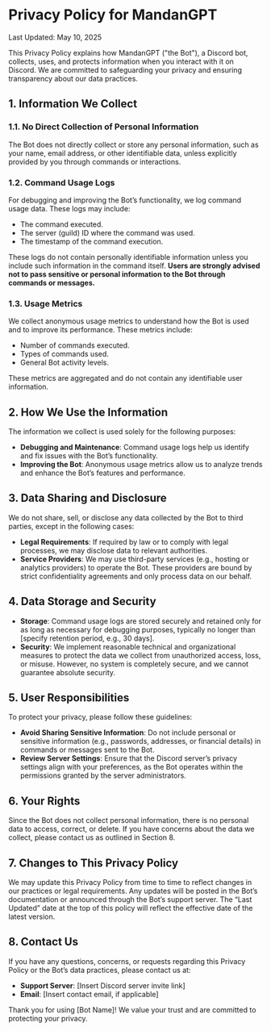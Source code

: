 # Privacy Policy for MandanGPT

Last Updated: May 10, 2025

This Privacy Policy explains how MandanGPT ("the Bot"), a Discord bot, collects, uses, and protects information when you interact with it on Discord. We are committed to safeguarding your privacy and ensuring transparency about our data practices.

## 1. Information We Collect

### 1.1. No Direct Collection of Personal Information
The Bot does not directly collect or store any personal information, such as your name, email address, or other identifiable data, unless explicitly provided by you through commands or interactions.

### 1.2. Command Usage Logs
For debugging and improving the Bot’s functionality, we log command usage data. These logs may include:
- The command executed.
- The server (guild) ID where the command was used.
- The timestamp of the command execution.

These logs do not contain personally identifiable information unless you include such information in the command itself. **Users are strongly advised not to pass sensitive or personal information to the Bot through commands or messages.**

### 1.3. Usage Metrics
We collect anonymous usage metrics to understand how the Bot is used and to improve its performance. These metrics include:
- Number of commands executed.
- Types of commands used.
- General Bot activity levels.

These metrics are aggregated and do not contain any identifiable user information.

## 2. How We Use the Information

The information we collect is used solely for the following purposes:
- **Debugging and Maintenance**: Command usage logs help us identify and fix issues with the Bot’s functionality.
- **Improving the Bot**: Anonymous usage metrics allow us to analyze trends and enhance the Bot’s features and performance.

## 3. Data Sharing and Disclosure

We do not share, sell, or disclose any data collected by the Bot to third parties, except in the following cases:
- **Legal Requirements**: If required by law or to comply with legal processes, we may disclose data to relevant authorities.
- **Service Providers**: We may use third-party services (e.g., hosting or analytics providers) to operate the Bot. These providers are bound by strict confidentiality agreements and only process data on our behalf.

## 4. Data Storage and Security

- **Storage**: Command usage logs are stored securely and retained only for as long as necessary for debugging purposes, typically no longer than [specify retention period, e.g., 30 days].
- **Security**: We implement reasonable technical and organizational measures to protect the data we collect from unauthorized access, loss, or misuse. However, no system is completely secure, and we cannot guarantee absolute security.

## 5. User Responsibilities

To protect your privacy, please follow these guidelines:
- **Avoid Sharing Sensitive Information**: Do not include personal or sensitive information (e.g., passwords, addresses, or financial details) in commands or messages sent to the Bot.
- **Review Server Settings**: Ensure that the Discord server’s privacy settings align with your preferences, as the Bot operates within the permissions granted by the server administrators.

## 6. Your Rights

Since the Bot does not collect personal information, there is no personal data to access, correct, or delete. If you have concerns about the data we collect, please contact us as outlined in Section 8.

## 7. Changes to This Privacy Policy

We may update this Privacy Policy from time to time to reflect changes in our practices or legal requirements. Any updates will be posted in the Bot’s documentation or announced through the Bot’s support server. The “Last Updated” date at the top of this policy will reflect the effective date of the latest version.

## 8. Contact Us

If you have any questions, concerns, or requests regarding this Privacy Policy or the Bot’s data practices, please contact us at:
- **Support Server**: [Insert Discord server invite link]
- **Email**: [Insert contact email, if applicable]

Thank you for using [Bot Name]! We value your trust and are committed to protecting your privacy.